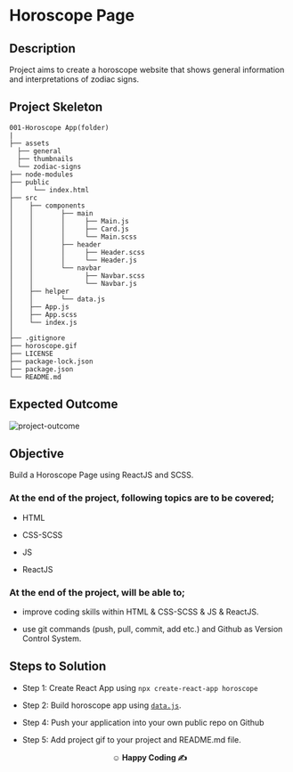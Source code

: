 # Horoscope Page

## Description

Project aims to create a horoscope website that shows general information and interpretations of zodiac signs.

## Project Skeleton

```
001-Horoscope App(folder)
|
├── assets
  ├── general
  ├── thumbnails
  └── zodiac-signs
├── node-modules
├── public
│     └── index.html
├── src
│    ├── components
│    │       ├── main
│    │       │     ├── Main.js
│    │       │     ├── Card.js
│    │       │     └── Main.scss
│    │       ├── header
│    │       │     ├── Header.scss
│    │       │     └── Header.js
│    │       └── navbar
│    │             ├── Navbar.scss
│    │             └── Navbar.js
│    ├── helper
│    │       └── data.js
│    ├── App.js
│    ├── App.scss
│    └── index.js
│
├── .gitignore
├── horoscope.gif
├── LICENSE
├── package-lock.json
├── package.json
└── README.md
```

## Expected Outcome

![project-outcome](https://github.com/omrfrkcpr/Horoscope_Page/assets/77440899/fdf0d1f0-8f07-489c-9ead-4a99eb1f6343)

## Objective

Build a Horoscope Page using ReactJS and SCSS.

### At the end of the project, following topics are to be covered;

- HTML

- CSS-SCSS

- JS

- ReactJS

### At the end of the project, will be able to;

- improve coding skills within HTML & CSS-SCSS & JS & ReactJS.

- use git commands (push, pull, commit, add etc.) and Github as Version Control System.

## Steps to Solution

- Step 1: Create React App using `npx create-react-app horoscope`

- Step 2: Build horoscope app using [`data.js`](./data.js).

- Step 4: Push your application into your own public repo on Github

- Step 5: Add project gif to your project and README.md file.

**<p align="center">&#9786; Happy Coding &#9997;</p>**
